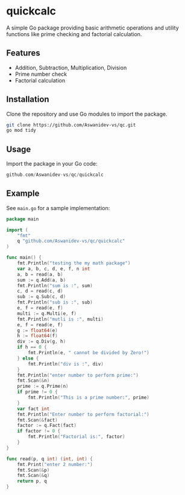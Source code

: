 # quickcalc

A simple Go package providing basic arithmetic operations and utility functions like prime checking and factorial calculation.

## Features

- Addition, Subtraction, Multiplication, Division
- Prime number check
- Factorial calculation

## Installation

Clone the repository and use Go modules to import the package.

```sh
git clone https://github.com/Aswanidev-vs/qc.git
go mod tidy
```

## Usage

Import the package in your Go code:

```go
github.com/Aswanidev-vs/qc/quickcalc
```

## Example

See `main.go` for a sample implementation:

```go
package main

import (
	"fmt"
	q "github.com/Aswanidev-vs/qc/quickcalc"
)

func main() {
	fmt.Println("testing the my math package")
	var a, b, c, d, e, f, n int
	a, b = read(a, b)
	sum := q.Add(a, b)
	fmt.Println("sum is :", sum)
	c, d = read(c, d)
	sub := q.Sub(c, d)
	fmt.Println("sub is :", sub)
	e, f = read(e, f)
	multi := q.Multi(e, f)
	fmt.Println("mutli is :", multi)
	e, f = read(e, f)
	g := float64(e)
	h := float64(f)
	div := q.Div(g, h)
	if h == 0 {
		fmt.Println(e, " cannot be divided by Zero!")
	} else {
		fmt.Println("div is :", div)
	}
	fmt.Println("enter number to perform prime:")
	fmt.Scan(&n)
	prime := q.Prime(n)
	if prime != 0 {
		fmt.Println("This is a prime number:", prime)
	}
	var fact int
	fmt.Println("Enter number to perform factorial:")
	fmt.Scan(&fact)
	factor := q.Fact(fact)
	if factor != 0 {
		fmt.Println("Factorial is:", factor)
	}
}

func read(p, q int) (int, int) {
	fmt.Print("enter 2 number:")
	fmt.Scan(&p)
	fmt.Scan(&q)
	return p, q
}
```


 
